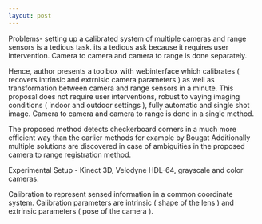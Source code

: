 ```yaml
---
layout: post
---
```


Problems-
setting up a calibrated system of multiple cameras and range sensors is a tedious task. its a tedious ask because it requires user intervention. Camera to camera and camera to range is done separately.

Hence, author presents a toolbox with webinterface which calibrates ( recovers intrinsic and extrnisic camera parameters ) as well as transformation between camera and range sensors in a minute. This proposal does not require user interventions, robust to vaying imaging conditions ( indoor and outdoor settings ), fully automatic and single shot image. Camera to camera and camera to range is done in a single method.

The proposed method detects checkerboard corners in a much more efficient way than the earlier methods for example by Bougat Additionally multiple solutions are discovered in case of ambiguities in the proposed camera to range registration method.

Experimental Setup - Kinect 3D, Velodyne HDL-64, grayscale and color cameras.

Calibration to represent sensed information in a common coordinate system. Calibration parameters are intrinsic ( shape of the lens ) and extrinsic parameters ( pose of the camera ).
